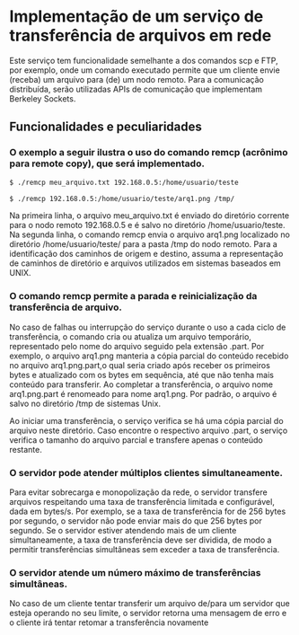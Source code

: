 # Implementação de um serviço de transferência de arquivos em rede

Este serviço tem funcionalidade semelhante a dos comandos scp e FTP, por exemplo, onde um
comando executado permite que um cliente envie (receba) um arquivo para (de) um nodo
remoto. Para a comunicação distribuída, serão utilizadas APIs de comunicação que
implementam Berkeley Sockets.

## Funcionalidades e peculiaridades

### O exemplo a seguir ilustra o uso do comando remcp (acrônimo para remote copy), que será implementado.
```bash
$ ./remcp meu_arquivo.txt 192.168.0.5:/home/usuario/teste

$ ./remcp 192.168.0.5:/home/usuario/teste/arq1.png /tmp/
```
Na primeira linha, o arquivo meu_arquivo.txt é enviado do diretório
corrente para o nodo remoto 192.168.0.5 e é salvo no diretório /home/usuario/teste.
Na segunda linha, o comando remcp envia o arquivo arq1.png localizado no diretório
/home/usuario/teste/ para a pasta /tmp do nodo remoto. Para a identificação dos
caminhos de origem e destino, assuma a representação de caminhos de diretório e arquivos
utilizados em sistemas baseados em UNIX.

### O comando remcp permite a parada e reinicialização da transferência de arquivo.
No caso de falhas ou interrupção do serviço durante o uso a cada ciclo de transferência, o comando
cria ou atualiza um arquivo temporário, representado pelo nome do arquivo seguido pela
extensão .part. Por exemplo, o arquivo arq1.png manteria a cópia parcial do conteúdo
recebido no arquivo arq1.png.part,o qual seria criado após receber os primeiros bytes e
atualizado com os bytes em sequência, até que não tenha mais conteúdo para transferir.
Ao completar a transferência, o arquivo nome arq1.png.part é renomeado para nome arq1.png.
Por padrão, o arquivo é salvo no diretório /tmp de sistemas Unix.

Ao iniciar uma transferência, o serviço verifica se há uma cópia parcial do arquivo neste diretório.
Caso encontre o respectivo arquivo .part, o serviço verifica o tamanho do arquivo parcial e
transfere apenas o conteúdo restante.

### O servidor pode atender múltiplos clientes simultaneamente.
Para evitar sobrecarga e monopolização da rede, o servidor transfere arquivos respeitando uma taxa de
transferência limitada e configurável, dada em bytes/s. Por exemplo, se a taxa de
transferência for de 256 bytes por segundo, o servidor não pode enviar mais do que 256
bytes por segundo. Se o servidor estiver atendendo mais de um cliente simultaneamente, a taxa
de transferência deve ser dividida, de modo a permitir transferências simultâneas sem
exceder a taxa de transferência.

### O servidor atende um número máximo de transferências simultâneas.
No caso de um cliente tentar transferir um arquivo de/para um servidor que esteja operando no seu limite, o
servidor retorna uma mensagem de erro e o cliente irá tentar retomar a transferência novamente
